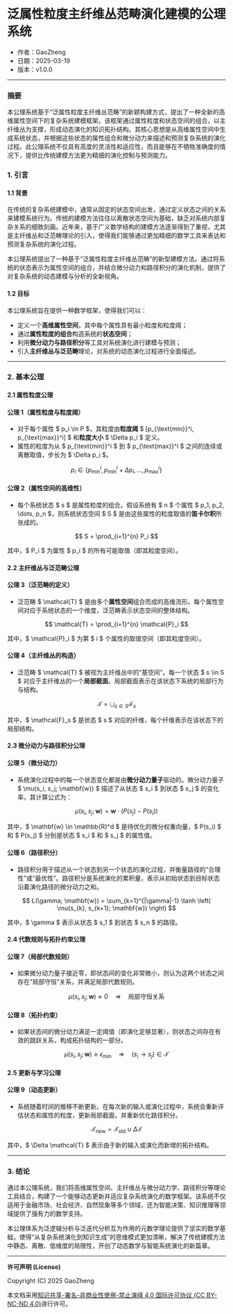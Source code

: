 # **泛属性粒度主纤维丛范畴演化建模的公理系统**

- 作者：GaoZheng
- 日期：2025-03-19
- 版本：v1.0.0

---

### 摘要

本公理系统基于“泛属性粒度主纤维丛范畴”的新颖构建方式，提出了一种全新的高维属性空间下的复杂系统建模框架。该框架通过属性粒度和状态空间的组合，以主纤维丛为支撑，形成动态演化的知识拓扑结构。其核心思想是从高维属性空间中生成系统状态，并根据这些状态的属性组合和微分动力来描述和预测复杂系统的演化过程。此公理系统不仅具有高度的灵活性和适应性，而且能够在不牺牲准确度的情况下，提供比传统建模方法更为精细的演化控制与预测能力。

### 1. 引言

#### 1.1 背景

在传统的复杂系统建模中，通常从固定的状态空间出发，通过定义状态之间的关系来建模系统行为。传统的建模方法往往以离散状态空间为基础，缺乏对系统内部复杂关系的细致刻画。近年来，基于广义数学结构的建模方法逐渐得到了重视，尤其是主纤维丛和泛范畴理论的引入，使得我们能够通过更加精细的数学工具来表达和预测复杂系统的演化过程。

本公理系统提出了一种基于“泛属性粒度主纤维丛范畴”的新型建模方法。通过将系统的状态表示为属性空间的组合，并结合微分动力和路径积分的演化机制，提供了对复杂系统的动态建模与分析的全新视角。

#### 1.2 目标

本公理系统旨在提供一种数学框架，使得我们可以：

- 定义一个**高维属性空间**，其中每个属性具有最小粒度和粒度阈；
- 通过**属性粒度的组合**构造系统的**状态空间**；
- 利用**微分动力与路径积分**等工具对系统演化进行建模与预测；
- 引入**主纤维丛与泛范畴**理论，对系统的动态演化过程进行全面描述。

---

### 2. 基本公理

#### 2.1 属性粒度公理

#### 公理 1（属性粒度与粒度阈）

- 对于每个属性 $ p_i \in P $，其粒度由**粒度阈** $ [p_{\text{min}}^i, p_{\text{max}}^i] $ 和**粒度大小** $ \Delta p_i $ 定义。
- 属性的粒度为从 $ p_{\text{min}}^i $ 到 $ p_{\text{max}}^i $ 之间的连续或离散取值，步长为 $ \Delta p_i $。

$$
p_i \in \{ p_{\text{min}}^i, p_{\text{min}}^i + \Delta p_i, \dots, p_{\text{max}}^i \}
$$

#### 公理 2（属性空间的高维性）

- 每个系统状态 $ s $ 是属性粒度的组合。假设系统有 $ n $ 个属性 $ p_1, p_2, \dots, p_n $，则系统状态空间 $ S $ 是由这些属性的粒度取值的**笛卡尔积**所张成的。

$$
S = \prod_{i=1}^{n} P_i
$$

其中，$ P_i $ 为属性 $ p_i $ 的所有可能取值（即其粒度空间）。

#### 2.2 主纤维丛与泛范畴公理

#### 公理 3（泛范畴的定义）

- 泛范畴 $ \mathcal{T} $ 是由多个**属性空间**组合而成的高维流形。每个属性空间对应于系统状态的一个维度，泛范畴表示状态空间的整体结构。

$$
\mathcal{T} = \prod_{i=1}^{n} \mathcal{P}_i
$$

其中，$ \mathcal{P}_i $ 为第 $ i $ 个属性的取值空间（即其粒度空间）。

#### 公理 4（主纤维丛的构造）

- 泛范畴 $ \mathcal{T} $ 被视为主纤维丛中的“基空间”。每一个状态 $ s \in S $ 对应于主纤维丛的一个**局部截面**。局部截面表示在该状态下系统的局部行为与结构。

$$
\mathcal{T} = \bigcup_{s \in S} \mathcal{F}_s
$$

其中，$ \mathcal{F}_s $ 是状态 $ s $ 对应的纤维，每个纤维表示在该状态下的局部结构。

#### 2.3 微分动力与路径积分公理

#### 公理 5（微分动力）

- 系统演化过程中的每一个状态变化都是由**微分动力量子**驱动的。微分动力量子 $ \mu(s_i, s_j; \mathbf{w}) $ 描述了从状态 $ s_i $ 到状态 $ s_j $ 的变化率，其计算公式为：

$$
\mu(s_i, s_j; \mathbf{w}) = \mathbf{w} \cdot (P(s_j) - P(s_i))
$$

其中，$ \mathbf{w} \in \mathbb{R}^d $ 是待优化的微分权重向量，$ P(s_i) $ 和 $ P(s_j) $ 分别是状态 $ s_i $ 和 $ s_j $ 的属性值。

#### 公理 6（路径积分）

- 路径积分用于描述从一个状态到另一个状态的演化过程，并衡量路径的“合理性”或“最优性”。路径积分是系统演化的累积量，表示从初始状态到目标状态沿着演化路径的微分动力之和。

$$
L(\gamma; \mathbf{w}) = \sum_{k=1}^{|\gamma|-1} \tanh \left( \mu(s_{k}, s_{k+1}; \mathbf{w}) \right)
$$

其中，$ \gamma $ 表示从状态 $ s_1 $ 到状态 $ s_n $ 的路径。

#### 2.4 代数规则与拓扑约束公理

#### 公理 7（局部代数规则）

- 如果微分动力量子接近零，即状态间的变化非常微小，则认为这两个状态之间存在“局部守恒”关系，并满足局部代数规则。

$$
\mu(s_i, s_j; \mathbf{w}) \approx 0 \quad \Rightarrow \quad \text{局部守恒关系}
$$

#### 公理 8（拓扑约束）

- 如果状态间的微分动力满足一定阈值（即演化足够显著），则状态之间存在有效的跳跃关系，构成拓扑结构的一部分。

$$
\mu(s_i, s_j; \mathbf{w}) \geq \epsilon_{\text{min}} \quad \Rightarrow \quad (s_i \to s_j) \in \mathcal{T}
$$

#### 2.5 更新与学习公理

#### 公理 9（动态更新）

- 系统随着时间的推移不断更新。在每次新的输入或演化过程中，系统会重新评估状态和属性的粒度，更新局部截面，并重新优化路径积分。

$$
\mathcal{T}_{\text{new}} = \mathcal{T}_{\text{old}} \cup \Delta \mathcal{T}
$$

其中，$ \Delta \mathcal{T} $ 表示由于新的输入或演化而新增的拓扑结构。

---

### 3. 结论

通过本公理系统，我们将高维属性空间、主纤维丛与微分动力学、路径积分等理论工具结合，构建了一个能够动态更新并适应复杂系统演化的数学框架。该系统不仅适用于金融市场、社会经济、自然现象等多个领域，还为智能决策、知识推理等领域提供了强有力的数学支持。

本公理体系为泛逻辑分析与泛迭代分析互为作用的元数学理论提供了坚实的数学基础，使得“从复杂系统演化到知识生成”的思维模式更加清晰，解决了传统建模方法中静态、离散、低维度的局限性，开创了动态数学与智能系统演化的新篇章。

---

**许可声明 (License)**

Copyright (C) 2025 GaoZheng 

本文档采用[知识共享-署名-非商业性使用-禁止演绎 4.0 国际许可协议 (CC BY-NC-ND 4.0)](https://creativecommons.org/licenses/by-nc-nd/4.0/deed.zh-Hans)进行许可。
